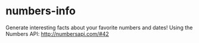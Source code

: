 # numbers-info
Generate interesting facts about your favorite numbers and dates!
Using the Numbers API: http://numbersapi.com/#42
